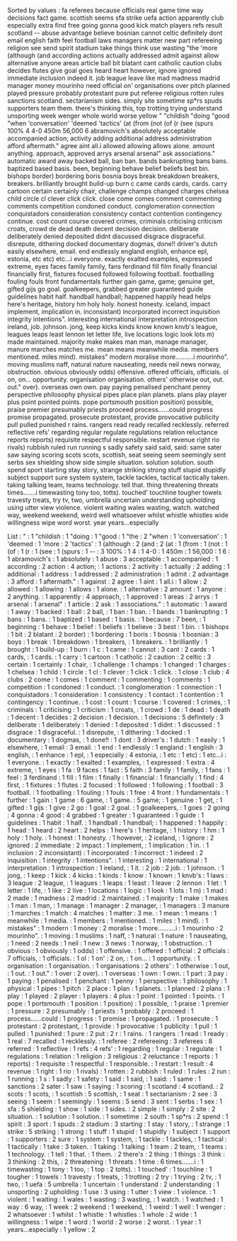 Sorted by values :
fa referees because officials real game time way decisions fact game. scottish seems sfa strike uefa action apparently club especially extra find free going gonna good kick match players refs result scotland -- abuse advantage believe bosnian cannot celtic definitely dont email english faith feel football laws managers matter new part refereeing religion see send spirit stadium take things think use wasting "the 'more (although (and according actions actually addressed admit against allow alternative anyone areas article ball bit blatant cant catholic caution clubs decides flutes give goal goes heard heart however, ignore ignored immediate inclusion indeed it. job league leave like mad madness madrid manager money mourinho need official on' organisations over pitch planned played pressure probably protestant pure put referee religious rotten rules sanctions scotland. sectarianism sides. simply site sometime sp*rs spuds supporters team them. there's thinking this, top trotting trying understand unsporting week wenger whole world worse yellow " "childish "doing "good "when 'conversation' 'deemed 'tactics' (at (from (not (of (r (see (spurs 100% 4 4-0 450m 56,000 6 abramovich's absolutely acceptable accompanied action; activity adding additional address administration afford aftermath." agree aint all.i allowed allowing allows alone. amount anything. approach, approved arrys arsenal arsenal" ask associations." automatic award away backed ball, ban ban. bands bankrupting bans bans. baptized based basis. been, beginning behave belief beliefs best bin. bishops border) bordering boris bosnia boys break breakdown breakers, breakers. brilliantly brought build-up burn c came cards cards, cards. carry cartoon certain certainly chair, challenge champs changed charges chelsea child circle cl clever click click. close come comes comment commenting comments competition condoned conduct. conglomeration connection conquistadors consideration consistency contact contention contingency continue. cost count course covered crimes, criminals criticising criticism croats, crowd de dead death decent decision decision. deliberate deliberately denied deposited didnt discussed disgrace disgraceful. disrepute, dithering docked documentary dogmas, done!! driver's dutch easily elsewhere, email. end endlessly england english, enhance epl, estonia, etc etc) etc...i everyone. exactly exalted examples, expressed extreme, eyes faces family family, fans ferdinand fill film finally financial financially first, fixtures focused followed following football. footballing fouling fouls front fundamentals further gain game, game; genuine get, gifted gijs go goal. goalkeepers, grabbed greater guaranteed guide guidelines habit half. handball handball; happened happily head helps here's heritage, history hm holy holy. honest honesty. iceland, impact implement, implication in. inconsistant) incorporated incorrect inquisition integrity intentions". interesting international interpretation introspection ireland, job. johnson. jong, keep kicks kinds know known knvb's league, leagues leaps least lennon let letter life, live locations logic look lots m) made maintained. majority make makes man man, manage manager, manure marches matches me. mean means meanwhile media. members mentioned. miles mind). mistakes" modern moralise more..........i mourinho". moving muslims naff, natural nature nauseating, needs neil news norway, obstruction. obvious obviously odds) offensive. offered officials, officials. ol on, on... opportunity. organisation organisation. others' otherwise out, out. out." over). overseas own own. pay paying penalised penchant penny perspective philosophy physical pipes place plan planets. plans play player plus point pointed points. pope portsmouth position position) possible, praise premier presumably priests proceed process......could progress promise propagated. prosecute protestant, provide provocative publicity pull pulled punished r rains. rangers read ready recalled recklessly. referred reflective refs' regarding regular regulate regulations relation reluctance reports reports) requisite respectful responsible. restart revenue right rio rivals) rubbish ruled run running s sadly safety said said, said: same sater saw saying scoring scots scots, scottish, seat seeing seem seemingly sent serbs sex shielding show side simple situation. solution solution. south spend sport starting stay story, strange striking strong stuff stupid stupidly subject support sure system system, tackle tackles, tactical tactically taken. taking talking team, teams technology. tell that. thing threatening threats times.......i timewasting tony too, totts). touched' touchline tougher towels travesty treats, try tv, two, umbrella uncertain understanding upholding using utter view violence. violent waiting wales wasting, watch. watched way, weekend weekend, weird well whatsoever whilst whistle whistles wide willingness wipe word worst. year years...especially 

List :
" : 1
"childish : 1
"doing : 1
"good : 1
"the : 2
"when : 1
'conversation' : 1
'deemed : 1
'more : 2
'tactics' : 1
(although : 2
(and : 2
(at : 1
(from : 1
(not : 1
(of : 1
(r : 1
(see : 1
(spurs : 1
-- : 3
100% : 1
4 : 1
4-0 : 1
450m : 1
56,000 : 1
6 : 1
abramovich's : 1
absolutely : 1
abuse : 3
acceptable : 1
accompanied : 1
according : 2
action : 4
action; : 1
actions : 2
activity : 1
actually : 2
adding : 1
additional : 1
address : 1
addressed : 2
administration : 1
admit : 2
advantage : 3
afford : 1
aftermath." : 1
against : 2
agree : 1
aint : 1
all.i : 1
allow : 2
allowed : 1
allowing : 1
allows : 1
alone. : 1
alternative : 2
amount : 1
anyone : 2
anything. : 1
apparently : 4
approach, : 1
approved : 1
areas : 2
arrys : 1
arsenal : 1
arsenal" : 1
article : 2
ask : 1
associations." : 1
automatic : 1
award : 1
away : 1
backed : 1
ball : 2
ball, : 1
ban : 1
ban. : 1
bands : 1
bankrupting : 1
bans : 1
bans. : 1
baptized : 1
based : 1
basis. : 1
because : 7
been, : 1
beginning : 1
behave : 1
belief : 1
beliefs : 1
believe : 3
best : 1
bin. : 1
bishops : 1
bit : 2
blatant : 2
border) : 1
bordering : 1
boris : 1
bosnia : 1
bosnian : 3
boys : 1
break : 1
breakdown : 1
breakers, : 1
breakers. : 1
brilliantly : 1
brought : 1
build-up : 1
burn : 1
c : 1
came : 1
cannot : 3
cant : 2
cards : 1
cards, : 1
cards. : 1
carry : 1
cartoon : 1
catholic : 2
caution : 2
celtic : 3
certain : 1
certainly : 1
chair, : 1
challenge : 1
champs : 1
changed : 1
charges : 1
chelsea : 1
child : 1
circle : 1
cl : 1
clever : 1
click : 1
click. : 1
close : 1
club : 4
clubs : 2
come : 1
comes : 1
comment : 1
commenting : 1
comments : 1
competition : 1
condoned : 1
conduct. : 1
conglomeration : 1
connection : 1
conquistadors : 1
consideration : 1
consistency : 1
contact : 1
contention : 1
contingency : 1
continue. : 1
cost : 1
count : 1
course : 1
covered : 1
crimes, : 1
criminals : 1
criticising : 1
criticism : 1
croats, : 1
crowd : 1
de : 1
dead : 1
death : 1
decent : 1
decides : 2
decision : 1
decision. : 1
decisions : 5
definitely : 3
deliberate : 1
deliberately : 1
denied : 1
deposited : 1
didnt : 1
discussed : 1
disgrace : 1
disgraceful. : 1
disrepute, : 1
dithering : 1
docked : 1
documentary : 1
dogmas, : 1
done!! : 1
dont : 3
driver's : 1
dutch : 1
easily : 1
elsewhere, : 1
email : 3
email. : 1
end : 1
endlessly : 1
england : 1
english : 3
english, : 1
enhance : 1
epl, : 1
especially : 4
estonia, : 1
etc : 1
etc) : 1
etc...i : 1
everyone. : 1
exactly : 1
exalted : 1
examples, : 1
expressed : 1
extra : 4
extreme, : 1
eyes : 1
fa : 9
faces : 1
fact : 5
faith : 3
family : 1
family, : 1
fans : 1
feel : 3
ferdinand : 1
fill : 1
film : 1
finally : 1
financial : 1
financially : 1
find : 4
first, : 1
fixtures : 1
flutes : 2
focused : 1
followed : 1
following : 1
football : 3
football. : 1
footballing : 1
fouling : 1
fouls : 1
free : 4
front : 1
fundamentals : 1
further : 1
gain : 1
game : 6
game, : 1
game. : 5
game; : 1
genuine : 1
get, : 1
gifted : 1
gijs : 1
give : 2
go : 1
goal : 2
goal. : 1
goalkeepers, : 1
goes : 2
going : 4
gonna : 4
good : 4
grabbed : 1
greater : 1
guaranteed : 1
guide : 1
guidelines : 1
habit : 1
half. : 1
handball : 1
handball; : 1
happened : 1
happily : 1
head : 1
heard : 2
heart : 2
helps : 1
here's : 1
heritage, : 1
history : 1
hm : 1
holy : 1
holy. : 1
honest : 1
honesty. : 1
however, : 2
iceland, : 1
ignore : 2
ignored : 2
immediate : 2
impact : 1
implement, : 1
implication : 1
in. : 1
inclusion : 2
inconsistant) : 1
incorporated : 1
incorrect : 1
indeed : 2
inquisition : 1
integrity : 1
intentions". : 1
interesting : 1
international : 1
interpretation : 1
introspection : 1
ireland, : 1
it. : 2
job : 2
job. : 1
johnson. : 1
jong, : 1
keep : 1
kick : 4
kicks : 1
kinds : 1
know : 1
known : 1
knvb's : 1
laws : 3
league : 2
league, : 1
leagues : 1
leaps : 1
least : 1
leave : 2
lennon : 1
let : 1
letter : 1
life, : 1
like : 2
live : 1
locations : 1
logic : 1
look : 1
lots : 1
m) : 1
mad : 2
made : 1
madness : 2
madrid : 2
maintained. : 1
majority : 1
make : 1
makes : 1
man : 1
man, : 1
manage : 1
manager : 2
manager, : 1
managers : 3
manure : 1
marches : 1
match : 4
matches : 1
matter : 3
me. : 1
mean : 1
means : 1
meanwhile : 1
media. : 1
members : 1
mentioned. : 1
miles : 1
mind). : 1
mistakes" : 1
modern : 1
money : 2
moralise : 1
more..........i : 1
mourinho : 2
mourinho". : 1
moving : 1
muslims : 1
naff, : 1
natural : 1
nature : 1
nauseating, : 1
need : 2
needs : 1
neil : 1
new : 3
news : 1
norway, : 1
obstruction. : 1
obvious : 1
obviously : 1
odds) : 1
offensive. : 1
offered : 1
official : 2
officials : 7
officials, : 1
officials. : 1
ol : 1
on' : 2
on, : 1
on... : 1
opportunity. : 1
organisation : 1
organisation. : 1
organisations : 2
others' : 1
otherwise : 1
out, : 1
out. : 1
out." : 1
over : 2
over). : 1
overseas : 1
own : 1
own. : 1
part : 3
pay : 1
paying : 1
penalised : 1
penchant : 1
penny : 1
perspective : 1
philosophy : 1
physical : 1
pipes : 1
pitch : 2
place : 1
plan : 1
planets. : 1
planned : 2
plans : 1
play : 1
played : 2
player : 1
players : 4
plus : 1
point : 1
pointed : 1
points. : 1
pope : 1
portsmouth : 1
position : 1
position) : 1
possible, : 1
praise : 1
premier : 1
pressure : 2
presumably : 1
priests : 1
probably : 2
proceed : 1
process......could : 1
progress : 1
promise : 1
propagated. : 1
prosecute : 1
protestant : 2
protestant, : 1
provide : 1
provocative : 1
publicity : 1
pull : 1
pulled : 1
punished : 1
pure : 2
put : 2
r : 1
rains. : 1
rangers : 1
read : 1
ready : 1
real : 7
recalled : 1
recklessly. : 1
referee : 2
refereeing : 3
referees : 8
referred : 1
reflective : 1
refs : 4
refs' : 1
regarding : 1
regular : 1
regulate : 1
regulations : 1
relation : 1
religion : 3
religious : 2
reluctance : 1
reports : 1
reports) : 1
requisite : 1
respectful : 1
responsible. : 1
restart : 1
result : 4
revenue : 1
right : 1
rio : 1
rivals) : 1
rotten : 2
rubbish : 1
ruled : 1
rules : 2
run : 1
running : 1
s : 1
sadly : 1
safety : 1
said : 1
said, : 1
said: : 1
same : 1
sanctions : 2
sater : 1
saw : 1
saying : 1
scoring : 1
scotland : 4
scotland. : 2
scots : 1
scots, : 1
scottish : 5
scottish, : 1
seat : 1
sectarianism : 2
see : 3
seeing : 1
seem : 1
seemingly : 1
seems : 5
send : 3
sent : 1
serbs : 1
sex : 1
sfa : 5
shielding : 1
show : 1
side : 1
sides. : 2
simple : 1
simply : 2
site : 2
situation. : 1
solution : 1
solution. : 1
sometime : 2
south : 1
sp*rs : 2
spend : 1
spirit : 3
sport : 1
spuds : 2
stadium : 3
starting : 1
stay : 1
story, : 1
strange : 1
strike : 5
striking : 1
strong : 1
stuff : 1
stupid : 1
stupidly : 1
subject : 1
support : 1
supporters : 2
sure : 1
system : 1
system, : 1
tackle : 1
tackles, : 1
tactical : 1
tactically : 1
take : 3
taken. : 1
taking : 1
talking : 1
team : 2
team, : 1
teams : 1
technology. : 1
tell : 1
that. : 1
them. : 2
there's : 2
thing : 1
things : 3
think : 3
thinking : 2
this, : 2
threatening : 1
threats : 1
time : 6
times.......i : 1
timewasting : 1
tony : 1
too, : 1
top : 2
totts). : 1
touched' : 1
touchline : 1
tougher : 1
towels : 1
travesty : 1
treats, : 1
trotting : 2
try : 1
trying : 2
tv, : 1
two, : 1
uefa : 5
umbrella : 1
uncertain : 1
understand : 2
understanding : 1
unsporting : 2
upholding : 1
use : 3
using : 1
utter : 1
view : 1
violence. : 1
violent : 1
waiting : 1
wales : 1
wasting : 3
wasting, : 1
watch. : 1
watched : 1
way : 6
way, : 1
week : 2
weekend : 1
weekend, : 1
weird : 1
well : 1
wenger : 2
whatsoever : 1
whilst : 1
whistle : 1
whistles : 1
whole : 2
wide : 1
willingness : 1
wipe : 1
word : 1
world : 2
worse : 2
worst. : 1
year : 1
years...especially : 1
yellow : 2
